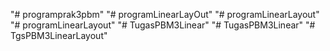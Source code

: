 "# programprak3pbm" 
"# programLinearLayOut" 
"# programLinearLayout" 
"# programLinearLayout" 
"# TugasPBM3Linear" 
"# TugasPBM3Linear" 
"# TgsPBM3LinearLayout" 
